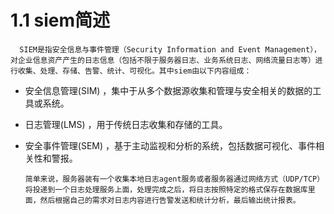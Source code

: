 # 1.1 siem简述

      SIEM是指安全信息与事件管理（Security Information and Event Management），对企业信息资产产生的日志信息（包括不限于服务器日志、业务系统日志、网络流量日志等）进行收集、处理、存储、告警、统计、可视化。其中siem由以下内容组成：

* 安全信息管理\(SIM\) ，集中于从多个数据源收集和管理与安全相关的数据的工具或系统。
* 日志管理\(LMS\) ，用于传统日志收集和存储的工具。
* 安全事件管理\(SEM\) ，基于主动监视和分析的系统，包括数据可视化、事件相关性和警报。

      简单来说，服务器装有一个收集本地日志agent服务或者服务器通过网络方式（UDP/TCP）将投递到一个日志处理服务上面，处理完成之后，将日志按照特定的格式保存在数据库里面，然后根据自己的需求对日志内容进行告警发送和统计分析，最后输出统计报表。





